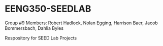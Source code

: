 # EENG350-SEEDLAB
Group #9
Members: Robert Hadlock, Nolan Egging, Harrison Baer, Jacob Bommersbach, Dahlia Byles

Respository for SEED Lab Projects

